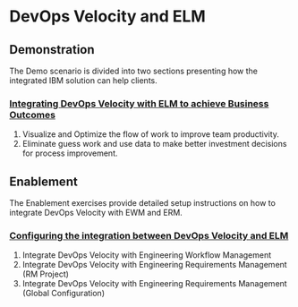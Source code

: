 # DevOps Velocity and ELM

## Demonstration

The Demo scenario is divided into two sections presenting how the integrated IBM solution can help clients.

### [Integrating DevOps Velocity with ELM to achieve Business Outcomes](../main/docs/demonstration/index.md)

1. Visualize and Optimize the flow of work to improve team productivity.
2. Eliminate guess work and use data to make better investment decisions for process improvement.

## Enablement

The Enablement exercises provide detailed setup instructions on how to integrate DevOps Velocity with EWM and ERM.

### [Configuring the integration between DevOps Velocity and ELM](../main/docs/enablement/index.md)

1. Integrate DevOps Velocity with Engineering Workflow Management
2. Integrate DevOps Velocity with Engineering Requirements Management (RM Project)
3. Integrate DevOps Velocity with Engineering Requirements Management (Global Configuration)
